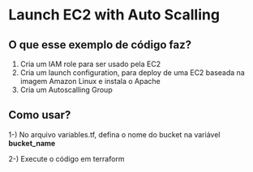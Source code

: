 # Launch EC2 with Auto Scalling

## O que esse exemplo de código faz?
1. Cria um IAM role para ser usado pela EC2
2. Cria um launch configuration, para deploy de uma EC2 baseada na imagem Amazon Linux e instala o Apache
3. Cria um Autoscalling Group 

## Como usar?

1-) No arquivo variables.tf, defina o nome do bucket na variável **bucket_name**

2-) Execute o código em terraform

